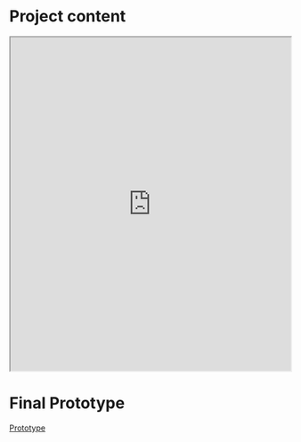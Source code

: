# Project content
<iframe src="https://github.com/I-Sheng/NCCU-Library-Room-Booking-System/blob/main/poster.pdf" width="100%" height="600px"></iframe>

# Final Prototype
[Prototype](https://www.figma.com/proto/RcGTmdk1E2jOX8L60AjkJr/HCI-HW6?node-id=33-1080&starting-point-node-id=33%3A1080)

